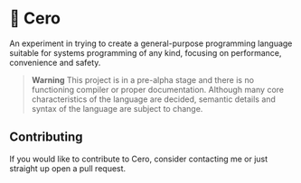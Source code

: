 # 💠 Cero

An experiment in trying to create a general-purpose programming language suitable for systems programming of any kind, focusing on performance, convenience and safety.

> **Warning**
> This project is in a pre-alpha stage and there is no functioning compiler or proper documentation. Although many core characteristics of the language are decided, semantic details and syntax of the language are subject to change.

## Contributing
If you would like to contribute to Cero, consider contacting me or just straight up open a pull request.